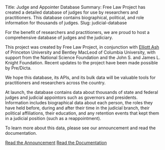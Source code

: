 Title: Judge and Appointer Database
Summary: Free Law Project has created a detailed database of judges for use by researchers and practitioners. This database contains biographical, political, and role information for thousands of judges.
Slug: judicial-database

<p class="lead">For the benefit of researchers and practitioners, we are proud to host a comprehensive database of judges and the judiciary.</p>

This project was created by Free Law Project, in conjunction with [Elliott Ash][e] of Princeton University and Bentley MacLeod of Columbia University, with support from the National Science Foundation and the John S. and James L. Knight Foundation. Recent updates to the project have been made possible by Pre/Dicta. 

We hope this database, its APIs, and its bulk data will be valuable tools for practitioners and researchers across the country.

At launch, the database contains data about thousands of state and federal judges and judicial appointors such as governors and presidents. Information includes biographical data about each person, the roles they have held before, during and after their time in the judicial branch, their political affiliations, their education, and any retention events that kept them in a judicial position (such as a reappointment). 

To learn more about this data, please see our announcement and read the documentation.

<a href="{filename}/judge_database.md" class="btn btn-primary btn-lg">Read the Announcement</a>
<a href="https://www.courtlistener.com/api/bulk-info/#judge-data" class="btn btn-primary btn-lg">Read the Documentation</a>

[e]: https://www.elliottash.com
